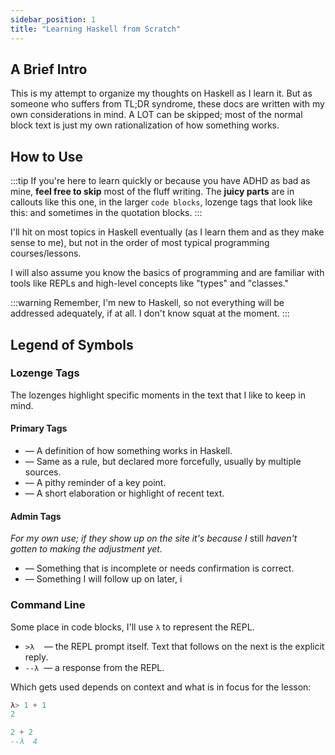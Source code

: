 ```yaml
---
sidebar_position: 1
title: "Learning Haskell from Scratch"
---
```


## A Brief Intro

This is my attempt to organize my thoughts on Haskell as I learn it. But as someone who suffers from TL;DR syndrome, these docs are written with my own considerations in mind. A LOT can be skipped; most of the normal block text is just my own rationalization of how something works.

## How to Use

:::tip
If you're here to learn quickly or because you have ADHD as bad as mine, **feel free to skip** most of the fluff writing. The **juicy parts** are in callouts like this one, in the larger `code blocks`, lozenge tags that look like this: <Lozenge t="rule"/> and sometimes in the quotation blocks.
:::

I'll hit on most topics in Haskell eventually (as I learn them and as they make sense to me), but not in the order of most typical programming courses/lessons.

I will also assume you know the basics of programming and are familiar with tools like REPLs and high-level concepts like "types" and "classes."

:::warning
Remember, I'm new to Haskell, so not everything will be addressed adequately, if at all. I don't know squat at the moment.
:::

## Legend of Symbols

### Lozenge Tags

The lozenges highlight specific moments in the text that I like to keep in mind.

#### Primary Tags
- <Lozenge t="rule"/> &mdash; A definition of how something works in Haskell.
- <Lozenge t="law"/> &mdash; Same as a rule, but declared more forcefully, usually by multiple sources.
- <Lozenge t="maxim"/> &mdash; A pithy reminder of a key point.
- <Lozenge t="note"/> &mdash; A short elaboration or highlight of recent text.

#### Admin Tags
_For my own use; if they show up on the site it's because I_ still _haven't gotten to making the adjustment yet._ 
- <Lozenge t="tbd"/> &mdash; Something that is incomplete or needs confirmation is correct.
- <Lozenge t="todo"/> &mdash; Something I will follow up on later, i

### Command Line
Some place in code blocks, I'll use `λ` to represent the REPL.

- `>λ`&nbsp;&nbsp;&nbsp;&nbsp;&mdash; the REPL prompt itself. Text that follows on the next is the explicit reply.
- `--λ`&nbsp;&nbsp;&mdash; a response from the REPL.

Which gets used depends on context and what is in focus for the lesson:

```haskell
λ> 1 + 1
2

2 + 2
--λ  4
```
